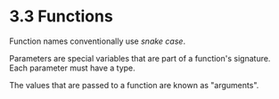 # 3.3 Functions

Function names conventionally use _snake case_.

Parameters are special variables that are part of a function's signature. Each parameter must have a type.

The values that are passed to a function are known as "arguments".
